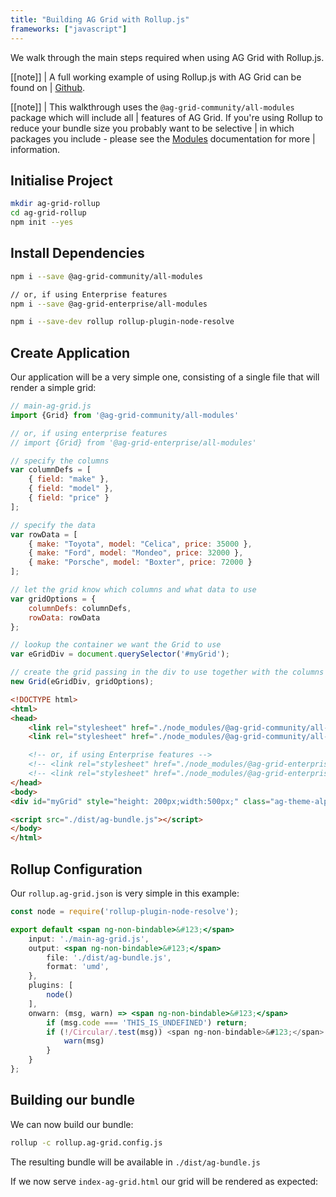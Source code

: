 ```yaml
---
title: "Building AG Grid with Rollup.js"
frameworks: ["javascript"]
---
```


We walk through the main steps required when using AG Grid with Rollup.js.

[[note]]
| A full working example of using Rollup.js with AG Grid can be found on
| [Github](https://github.com/seanlandsman/ag-grid-rollup).

[[note]]
| This walkthrough uses the `@ag-grid-community/all-modules` package which will include all
| features of AG Grid. If you're using Rollup to reduce your bundle size you probably want to be selective
| in which packages you include - please see the [Modules](/modules/) documentation for more
| information.

## Initialise Project

```bash
mkdir ag-grid-rollup
cd ag-grid-rollup
npm init --yes
```

## Install Dependencies

```bash
npm i --save @ag-grid-community/all-modules

// or, if using Enterprise features
npm i --save @ag-grid-enterprise/all-modules

npm i --save-dev rollup rollup-plugin-node-resolve
```

## Create Application

Our application will be a very simple one, consisting of a single file that will render a simple grid:

```js
// main-ag-grid.js
import {Grid} from '@ag-grid-community/all-modules'

// or, if using enterprise features
// import {Grid} from '@ag-grid-enterprise/all-modules'

// specify the columns
var columnDefs = [
    { field: "make" },
    { field: "model" },
    { field: "price" }
];

// specify the data
var rowData = [
    { make: "Toyota", model: "Celica", price: 35000 },
    { make: "Ford", model: "Mondeo", price: 32000 },
    { make: "Porsche", model: "Boxter", price: 72000 }
];

// let the grid know which columns and what data to use
var gridOptions = {
    columnDefs: columnDefs,
    rowData: rowData
};

// lookup the container we want the Grid to use
var eGridDiv = document.querySelector('#myGrid');

// create the grid passing in the div to use together with the columns & data we want to use
new Grid(eGridDiv, gridOptions);
```

```html
<!DOCTYPE html>
<html>
<head>
    <link rel="stylesheet" href="./node_modules/@ag-grid-community/all-modules/dist/styles/ag-grid.css">
    <link rel="stylesheet" href="./node_modules/@ag-grid-community/all-modules/dist/styles/ag-theme-alpine.css">

    <!-- or, if using Enterprise features -->
    <!-- <link rel="stylesheet" href="./node_modules/@ag-grid-enterprise/all-modules/dist/styles/ag-grid.css"> -->
    <!-- <link rel="stylesheet" href="./node_modules/@ag-grid-enterprise/all-modules/dist/styles/ag-theme-alpine.css"> -->
</head>
<body>
<div id="myGrid" style="height: 200px;width:500px;" class="ag-theme-alpine"></div>

<script src="./dist/ag-bundle.js"></script>
</body>
</html>
```

## Rollup Configuration

Our `rollup.ag-grid.json` is very simple in this example:

```jsx
const node = require('rollup-plugin-node-resolve');

export default <span ng-non-bindable>&#123;</span>
    input: './main-ag-grid.js',
    output: <span ng-non-bindable>&#123;</span>
        file: './dist/ag-bundle.js',
        format: 'umd',
    },
    plugins: [
        node()
    ],
    onwarn: (msg, warn) => <span ng-non-bindable>&#123;</span>
        if (msg.code === 'THIS_IS_UNDEFINED') return;
        if (!/Circular/.test(msg)) <span ng-non-bindable>&#123;</span>
            warn(msg)
        }
    }
};
```

## Building our bundle

We can now build our bundle:

```bash
rollup -c rollup.ag-grid.config.js
```

The resulting bundle will be available in `./dist/ag-bundle.js`

If we now serve `index-ag-grid.html` our grid will be rendered as expected:

<image-caption src="building-rollup/resources/bundled-grid.png" width="33rem" alt="Bundled Grid" centered="true" constrained="true"></image-caption>
